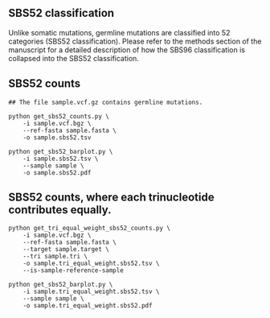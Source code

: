 ## SBS52 classification
Unlike somatic mutations, germline mutations are classified into 52 categories (SBS52 classification). Please refer to the methods section of the manuscript for a detailed description of how the SBS96 classification is collapsed into the SBS52 classification.

## SBS52 counts

```
## The file sample.vcf.gz contains germline mutations.

python get_sbs52_counts.py \
    -i sample.vcf.bgz \
    --ref-fasta sample.fasta \
    -o sample.sbs52.tsv

python get_sbs52_barplot.py \
    -i sample.sbs52.tsv \
    --sample sample \
    -o sample.sbs52.pdf
```

## SBS52 counts, where each trinucleotide contributes equally.

```
python get_tri_equal_weight_sbs52_counts.py \
    -i sample.vcf.bgz \
    --ref-fasta sample.fasta \
    --target sample.target \
    --tri sample.tri \
    -o sample.tri_equal_weight.sbs52.tsv \
    --is-sample-reference-sample

python get_sbs52_barplot.py \
    -i sample.tri_equal_weight.sbs52.tsv \
    --sample sample \
    -o sample.tri_equal_weight.sbs52.pdf
```
